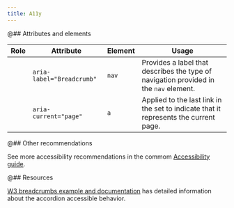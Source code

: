```yaml
---
title: A11y
---
```


@## Attributes and elements

| Role | Attribute                 | Element | Usage                                                                                 |
| ---- | ------------------------- | ------- | ------------------------------------------------------------------------------------- |
|      | `aria-label="Breadcrumb"` | `nav`   | Provides a label that describes the type of navigation provided in the `nav` element. |
|      | `aria-current="page"`     | `a`     | Applied to the last link in the set to indicate that it represents the current page.  |

@## Other recommendations

See more accessibility recommendations in the commom [Accessibility guide](/core-principles/a11y/).

@## Resources

[W3 breadcrumbs example and documentation](https://www.w3.org/TR/wai-aria-practices-1.1/examples/breadcrumb/index.html) has detailed information about the accordion accessible behavior.
